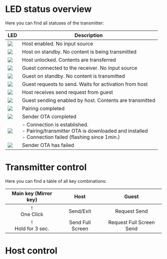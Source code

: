 # LED status overview

Here you can find all statuses of the transmitter:

LED | Description           
------------------------- | ------------
![](/assets/img/sender-1.png) | Host enabled. No input source
![](/assets/img/sender-9.png) | Host on standby. No content is being transmitted
![](/assets/img/sender-2.png) | Host unlocked. Contents are transferred
![](/assets/img/sender-7.png) | Guest connected to the receiver. No input source
![](/assets/img/sender-3.png) | Guest on standby. No content is transmitted
![](/assets/img/sender-4.png) | Guest requests to send. Waits for activation from host
![](/assets/img/sender-8.png) | Host receives send request from guest
![](/assets/img/sender-5.png) | Guest sending enabled by host. Contents are transmitted
![](/assets/img/sender-11.png)| Pairing completed
![](/assets/img/sender-6.png) | Sender OTA completed
![](/assets/img/sender-10.png) | - Connection is established.<br> - Pairing/transmitter OTA is downloaded and installed<br> - Connection failed (flashing since 1min.)
![](/assets/img/sender-12.png) | Sender OTA has failed

# Transmitter control

Here you can find a table of all key combinations:

| Main key (Mirror key) | Host | Guest
| :----: | :----: |:----: |
| ! [](/assets/img/Main-Button_Single-click.png)<br>One Click | Send/Exit | Request Send
| ! [](/assets/img/Main-Button_Hold-3-seconds.png)<br>Hold for 3 sec. | Send Full Screen | Request Full Screen Send

# Host control
